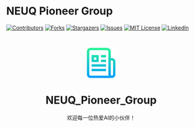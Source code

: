 # NEUQ Pioneer Group

[![Contributors][contributors-shield]][contributors-url]
[![Forks][forks-shield]][forks-url]
[![Stargazers][stars-shield]][stars-url]
[![Issues][issues-shield]][issues-url]
[![MIT License][license-shield]][license-url]
[![LinkedIn][linkedin-shield]][linkedin-url]

<br />

<p align="center">
  <a href="https://github.com/WSBG/NEUQ_Pioneer_Group.git/Best_README_template/">
    <img src="images/logo.png" alt="Logo" width="80" height="80">
  </a>
  <h1 align="center">NEUQ_Pioneer_Group</h3>
  <p align="center">
    欢迎每一位热爱AI的小伙伴！
  </p>
</p>

[your-project-path]:WSBG/NEUQ_Pioneer_Group
[contributors-shield]: https://img.shields.io/github/contributors/WSBG/NEUQ_Pioneer_Group.svg?style=flat-square
[contributors-url]: https://github.com/WSBG/NEUQ_Pioneer_Group/graphs/contributors
[forks-shield]: https://img.shields.io/github/forks/WSBG/NEUQ_Pioneer_Group.svg?style=flat-square
[forks-url]: https://github.com/WSBG/NEUQ_Pioneer_Group/network/members
[stars-shield]: https://img.shields.io/github/stars/WSBG/NEUQ_Pioneer_Group.svg?style=flat-square
[stars-url]: https://github.com/WSBG/NEUQ_Pioneer_Group/stargazers
[issues-shield]: https://img.shields.io/github/issues/WSBG/NEUQ_Pioneer_Group.svg?style=flat-square
[issues-url]: https://github.com/WSBG/NEUQ_Pioneer_Group/issues
[license-shield]: https://img.shields.io/github/license/WSBG/NEUQ_Pioneer_Group.svg?style=flat-square
[license-url]: https://github.com/WSBG/NEUQ_Pioneer_Group/blob/master/LICENSE.txt
[linkedin-shield]: https://img.shields.io/badge/-LinkedIn-black.svg?style=flat-square&logo=linkedin&colorB=555
[linkedin-url]: https://linkedin.com/in/shaojintian